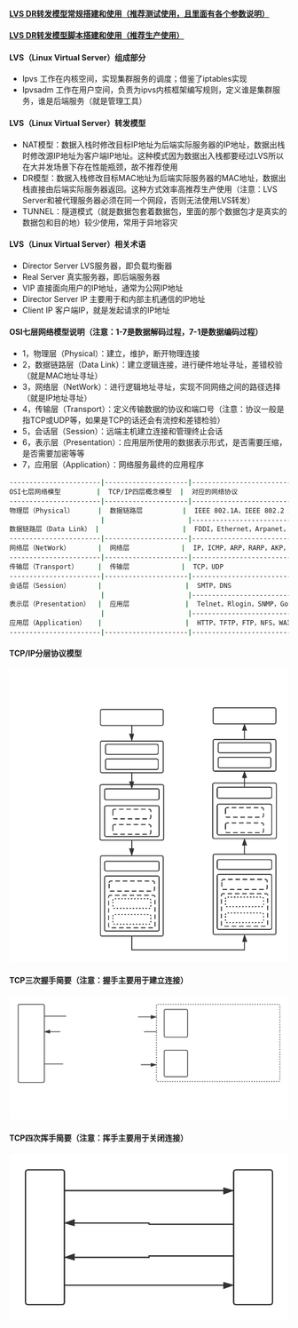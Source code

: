 #### [LVS DR转发模型常规搭建和使用（推荐测试使用，且里面有各个参数说明）][1]
#### [LVS DR转发模型脚本搭建和使用（推荐生产使用）][2]

#### LVS（Linux Virtual Server）组成部分
 - Ipvs 工作在内核空间，实现集群服务的调度；借鉴了iptables实现
 - Ipvsadm 工作在用户空间，负责为ipvs内核框架编写规则，定义谁是集群服务，谁是后端服务（就是管理工具）
 
#### LVS（Linux Virtual Server）转发模型
 - NAT模型：数据入栈时修改目标IP地址为后端实际服务器的IP地址，数据出栈时修改源IP地址为客户端IP地址。这种模式因为数据出入栈都要经过LVS所以在大并发场景下存在性能瓶颈，故不推荐使用
 - DR模型：数据入栈修改目标MAC地址为后端实际服务器的MAC地址，数据出栈直接由后端实际服务器返回。这种方式效率高推荐生产使用（注意：LVS Server和被代理服务器必须在同一个网段，否则无法使用LVS转发）
 - TUNNEL：隧道模式（就是数据包套着数据包，里面的那个数据包才是真实的数据包和目的地）较少使用，常用于异地容灾
 
#### LVS（Linux Virtual Server）相关术语
 - Director Server LVS服务器，即负载均衡器
 - Real Server 真实服务器，即后端服务器
 - VIP 直接面向用户的IP地址，通常为公网IP地址
 - Director Server IP 主要用于和内部主机通信的IP地址
 - Client IP 客户端IP，就是发起请求的IP地址
 
#### OSI七层网络模型说明（注意：1-7是数据解码过程，7-1是数据编码过程）
 - 1，物理层（Physical）：建立，维护，断开物理连接
 - 2，数据链路层（Data Link）：建立逻辑连接，进行硬件地址寻址，差错校验（就是MAC地址寻址）
 - 3，网络层（NetWork）：进行逻辑地址寻址，实现不同网络之间的路径选择（就是IP地址寻址）
 - 4，传输层（Transport）：定义传输数据的协议和端口号（注意：协议一般是指TCP或UDP等，如果是TCP的话还会有流控和差错检验）
 - 5，会话层（Session）：远端主机建立连接和管理终止会话
 - 6，表示层（Presentation）：应用层所使用的数据表示形式，是否需要压缩，是否需要加密等等
 - 7，应用层（Application）：网络服务最终的应用程序
 ```bash
-----------------------|---------------------|------------------------------------------|
OSI七层网络模型         |  TCP/IP四层概念模型  |  对应的网络协议                           |
-----------------------|---------------------|------------------------------------------|
物理层（Physical）      |  数据链路层          |  IEEE 802.1A，IEEE 802.2 到 IEEE 802.11  |
                        |                     |------------------------------------------|
数据链路层（Data Link） |                     |  FDDI，Ethernet，Arpanet，PDN，SLIP，PPP  |
-----------------------|---------------------|------------------------------------------|
网络层（NetWork）       |  网络层             |  IP，ICMP，ARP，RARP，AKP，UUCP           |
-----------------------|---------------------|------------------------------------------|
传输层（Transport）     |  传输层             |  TCP，UDP                                |
-----------------------|---------------------|------------------------------------------|
会话层（Session）       |                     |  SMTP，DNS                               |
                        |                     |------------------------------------------| 
表示层（Presentation）  |  应用层              |  Telnet，Rlogin，SNMP，Gopher            |
                        |                     |------------------------------------------|
应用层（Application）   |                     |  HTTP，TFTP，FTP，NFS，WAIS，SMTP         |
-----------------------|---------------------|------------------------------------------|
 ```
#### TCP/IP分层协议模型
![object](https://github.com/firechiang/linux-test/blob/master/linux-test-lvs/image/tcp-ip.svg)
#### TCP三次握手简要（注意：握手主要用于建立连接）
![object](https://github.com/firechiang/linux-test/blob/master/linux-test-lvs/image/tcp-shake.svg)
#### TCP四次挥手简要（注意：挥手主要用于关闭连接）
![object](https://github.com/firechiang/linux-test/blob/master/linux-test-lvs/image/tcp-wave.svg)


[1]: https://github.com/firechiang/linux-test/tree/master/linux-test-lvs/docs/ipvsadm-use.md
[2]: https://github.com/firechiang/linux-test/tree/master/linux-test-lvs/sh

